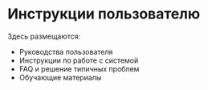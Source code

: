 # Инструкции пользователю

Здесь размещаются:
- Руководства пользователя
- Инструкции по работе с системой
- FAQ и решение типичных проблем
- Обучающие материалы
